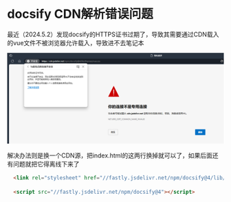 # docsify CDN解析错误问题

最近（2024.5.2）发现docsify的HTTPS证书过期了，导致其需要通过CDN载入的vue文件不被浏览器允许载入，导致进不去笔记本

![](../../images/2024-05-02-16-01-00-f98f1c394be159a6b409b3163369e91.png)

解决办法则是换一个CDN源，把index.html的这两行换掉就可以了，如果后面还有问题就把它得离线下来了

```html
  <link rel="stylesheet" href="//fastly.jsdelivr.net/npm/docsify@4/lib/themes/vue.css">
  
  <script src="//fastly.jsdelivr.net/npm/docsify@4"></script>
```
